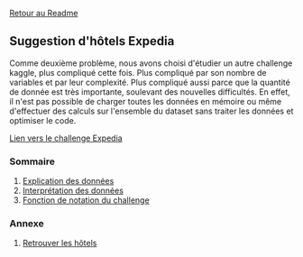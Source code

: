 [Retour au Readme](../README.md)

## Suggestion d'hôtels Expedia

Comme deuxième problème, nous avons choisi d'étudier un autre challenge kaggle, plus compliqué cette fois.
Plus compliqué par son nombre de variables et par leur complexité. Plus compliqué aussi parce que la quantité de donnée est très
importante, soulevant des nouvelles difficultés. En effet, il n'est pas possible de charger toutes les données en mémoire ou même
d'effectuer des calculs sur l'ensemble du dataset sans traiter les données et optimiser le code.

[Lien vers le challenge Expedia](https://www.kaggle.com/c/expedia-hotel-recommendations)

### Sommaire

1. [Explication des données](expedia_data.md)
2. [Interprétation des données](expedia_intepretation_data.md)
3. [Fonction de notation du challenge](expedia_notation.md)



### Annexe
1. [Retrouver les hôtels](hotel.md)
